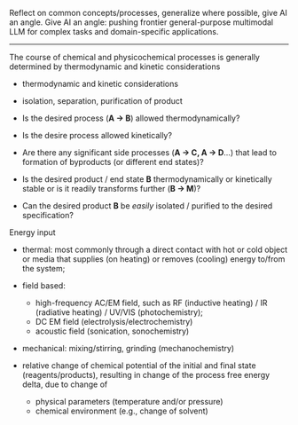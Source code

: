 Reflect on common concepts/processes, generalize where possible, give AI an angle.
Give AI an angle: pushing frontier general-purpose multimodal LLM for complex tasks and domain-specific applications.

---

The course of chemical and physicochemical processes is generally determined by thermodynamic and kinetic considerations


- thermodynamic and kinetic considerations
- isolation, separation, purification of product


- Is the desired process (**A -> B**) allowed thermodynamically?
- Is the desire process allowed kinetically?
- Are there any significant side processes (**A -> C, A -> D**...) that lead to formation of byproducts (or different end states)?
- Is the desired product / end state **B** thermodynamically or kinetically stable or is it readily transforms further (**B -> M**)?
- Can the desired product **B** be *easily* isolated / purified to the desired specification?

Energy input
- thermal: most commonly through a direct contact with hot or cold object or media that supplies (on heating) or removes (cooling) energy to/from the system;
- field based:
    - high-frequency AC/EM field, such as RF (inductive heating) / IR (radiative heating) / UV/VIS (photochemistry);
    - DC EM field (electrolysis/electrochemistry)
    - acoustic field (sonication, sonochemistry)
- mechanical: mixing/stirring, grinding (mechanochemistry)

- relative change of chemical potential of the initial and final state (reagents/products), resulting in change of the process free energy delta, due to change of
    - physical parameters (temperature and/or pressure)
    - chemical environment (e.g., change of solvent)
